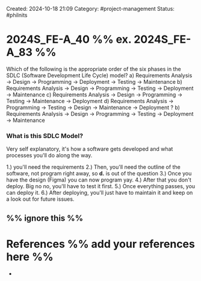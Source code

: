 Created: 2024-10-18 21:09
Category: #project-management 
Status: #philnits



# 2024S_FE-A_40 %% ex. 2024S_FE-A_83 %%

Which of the following is the appropriate order of the six phases in the SDLC (Software Development Life Cycle) model?
a) Requirements Analysis -> Design -> Programming -> Deployment -> Testing -> Maintenance
b) Requirements Analysis -> Design -> Programming -> Testing -> Deployment -> Maintenance
c) Requirements Analysis -> Design -> Programming -> Testing -> Maintenance -> Deployment
d) Requirements Analysis -> Programming -> Testing -> Design -> Maintenance -> Deployment
? 
b) Requirements Analysis -> Design -> Programming -> Testing -> Deployment -> Maintenance

### What is this SDLC Model?
Very self explanatory, it's how a software gets developed and what processes you'll do along the way.

1.) you'll need the requirements
2.) Then, you'll need the outline of the software, not program right away, so **d.** is out of the question
3.) Once you have the design (Figma) you can now program yay.
4.) After that you don't deploy. Big no no, you'll have to test it first.
5.) Once everything passes, you can deploy it.
6.) After deploying, you'll just have to maintain it and keep on a look out for future issues.





%% ignore this %%
---









# References %% add your references here %%
- 